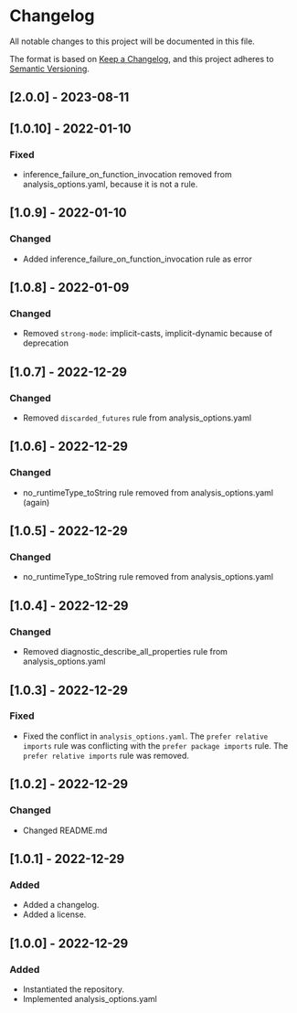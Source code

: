 # Changelog

All notable changes to this project will be documented in this file.

The format is based on [Keep a Changelog](https://keepachangelog.com/en/1.0.0/),
and this project adheres to [Semantic Versioning](https://semver.org/spec/v2.0.0.html).

## [2.0.0] - 2023-08-11

## [1.0.10] - 2022-01-10

### Fixed

- inference_failure_on_function_invocation removed from analysis_options.yaml, because it is not a rule. 

## [1.0.9] - 2022-01-10

### Changed

- Added inference_failure_on_function_invocation rule as error

## [1.0.8] - 2022-01-09

### Changed

- Removed `strong-mode`: implicit-casts, implicit-dynamic because of deprecation

## [1.0.7] - 2022-12-29

### Changed

- Removed `discarded_futures` rule from analysis_options.yaml

## [1.0.6] - 2022-12-29

### Changed

- no_runtimeType_toString rule removed from analysis_options.yaml (again)

## [1.0.5] - 2022-12-29

### Changed

- no_runtimeType_toString rule removed from analysis_options.yaml

## [1.0.4] - 2022-12-29

### Changed

- Removed diagnostic_describe_all_properties rule from analysis_options.yaml

## [1.0.3] - 2022-12-29

### Fixed

- Fixed the conflict in `analysis_options.yaml`. The `prefer relative imports` rule was conflicting with the `prefer package imports` rule. The `prefer relative imports` rule was removed.

## [1.0.2] - 2022-12-29

### Changed

- Changed README.md

## [1.0.1] - 2022-12-29

### Added

- Added a changelog.
- Added a license.

## [1.0.0] - 2022-12-29

### Added

- Instantiated the repository.
- Implemented analysis_options.yaml
